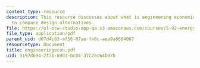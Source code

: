```yaml
---
content_type: resource
description: This resource discusses about what is engineering economics and methods
  to compare design alternatives.
file: https://ol-ocw-studio-app-qa.s3.amazonaws.com/courses/5-92-energy-environment-and-society-spring-2007/3197d6942f7b89d3bc0437c78c64b07b_engineeringecon.pdf
file_type: application/pdf
parent_uid: d07d4c63-af56-07ae-fe6c-aea9a8684067
resourcetype: Document
title: engineeringecon.pdf
uid: 3197d694-2f7b-89d3-bc04-37c78c64b07b
---
```

